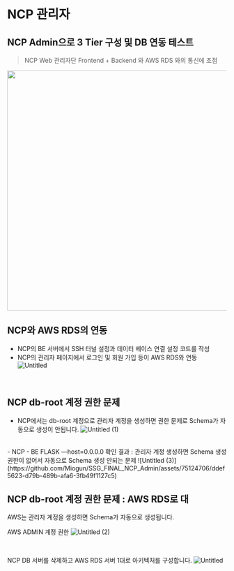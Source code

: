 # NCP 관리자

## NCP Admin으로 3 Tier 구성 및 DB 연동 테스트
> NCP Web 관리자단 Frontend + Backend 와 AWS RDS 와의 통신에 초점
<img src="https://github.com/kksung/ssg_CloudDunk/assets/110016279/4c53d03d-df29-412a-bc19-43e4090d36c0" width=870 height=550>

<br>

## NCP와 AWS RDS의 연동
- NCP의 BE 서버에서 SSH 터널 설정과 데이터 베이스 연결 설정 코드를 작성
- NCP의 관리자 페이지에서 로그인 및 회원 가입 등이 AWS RDS와 연동
![Untitled](https://github.com/Miogun/SSG_FINAL_NCP_Admin/assets/75124706/08480d68-e52d-4fc1-811d-7dc40966f4c3)

<br>

## NCP db-root 계정 권한 문제
- NCP에서는 db-root 계정으로 관리자 계정을 생성하면 권한 문제로 Schema가 자동으로 생성이 안됩니다.
![Untitled (1)](https://github.com/Miogun/SSG_FINAL_NCP_Admin/assets/75124706/9629a3bf-89bf-4e24-9c34-f97b1ff52a8d)

<br>
- NCP - BE FLASK —host=0.0.0.0 확인 결과 : 관리자 계정 생성하면 Schema 생성 권한이 없어서 자동으로 Schema 생성 안되는 문제
![Untitled (3)](https://github.com/Miogun/SSG_FINAL_NCP_Admin/assets/75124706/ddef5623-d79b-489b-afa6-3fb49f1127c5)

<br>



## NCP db-root 계정 권한 문제 : AWS RDS로 대

AWS는 관리자 계정을 생성하면 Schema가 자동으로 생성됩니다.

AWS ADMIN 계정 권한
![Untitled (2)](https://github.com/Miogun/SSG_FINAL_NCP_Admin/assets/75124706/a1d6a796-680a-4116-9a81-a6c92d5aec19)

<br>

NCP DB 서버를 삭제하고 AWS RDS 서버 1대로 아키텍처를 구성합니다.
![Untitled](https://prod-files-secure.s3.us-west-2.amazonaws.com/8b6e2230-a696-4d89-8ed2-49e57082f5f1/ca19e7c6-339e-4ee5-8091-79fb99125e2a/Untitled.png)
<br>
